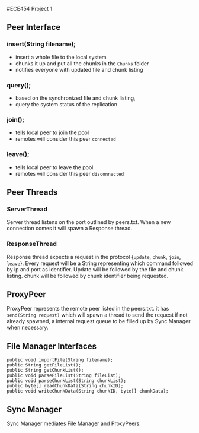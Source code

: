 #ECE454 Project 1

## Peer Interface

### insert(String filename);

- insert a whole file to the local system
- chunks it up and put all the chunks in the `Chunks` folder
- notifies everyone with updated file and chunk listing

### query();

- based on the synchronized file and chunk listing,
- query the system status of the replication

### join();

- tells local peer to join the pool
- remotes will consider this peer `connected`

### leave();

- tells local peer to leave the pool
- remotes will consider this peer `disconnected`
	
## Peer Threads

### ServerThread
Server thread listens on the port outlined by peers.txt. When a new connection comes it will spawn a Response thread.

### ResponseThread
Response thread expects a request in the protocol {`update`, `chunk`, `join`, `leave`}. Every request will be a String representing which command followed by ip and port as identifier. Update will be followed by the file and chunk listing. chunk will be followed by chunk identifier being requested.

## ProxyPeer
ProxyPeer represents the remote peer listed in the peers.txt. it has `send(String request)` which will spawn a thread to send the request if not already spawned, a internal request queue to be filled up by Sync Manager when necessary. 

## File Manager Interfaces

	public void importFile(String filename);
	public String getFileList();
	public String getChunkList();
	public void parseFileList(String fileList);
	public void parseChunkList(String chunkList);
	public byte[] readChunkData(String chunkID);
	public void writeChunkData(String chunkID, byte[] chunkData);

## Sync Manager
Sync Manager mediates File Manager and ProxyPeers.
